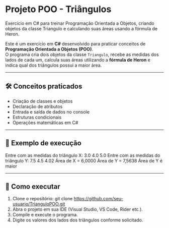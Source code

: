 # Projeto POO - Triângulos

Exercício em C# para treinar Programação Orientada a Objetos, criando objetos da classe Triangulo e calculando suas áreas usando a fórmula de Heron.

Este é um exercício em **C#** desenvolvido para praticar conceitos de **Programação Orientada a Objetos (POO)**.  
O programa cria dois objetos da classe `Triangulo`, recebe as medidas dos lados de cada um, calcula suas áreas utilizando a **fórmula de Heron** e indica qual dos triângulos possui a maior área.

---

## 🛠️ Conceitos praticados
- Criação de classes e objetos
- Declaração de atributos
- Entrada e saída de dados no console
- Estruturas condicionais
- Operações matemáticas em C#

---

## 📌 Exemplo de execução
Entre com as medidas do triângulo X:
3.0
4.0
5.0
Entre com as medidas do triângulo Y:
7.5
4.5
4.02
Área de X = 6,0000
Área de Y = 7,5638
Área de Y é maior

---

## 🚀 Como executar

1. Clone o repositório: git clone https://github.com/seu-usuario/TrianguloPOO.git
2. Abra o projeto em sua IDE (Visual Studio, VS Code, Rider etc.).
3. Compile e execute o programa.
4. Digite os valores dos lados dos triângulos conforme solicitado.

